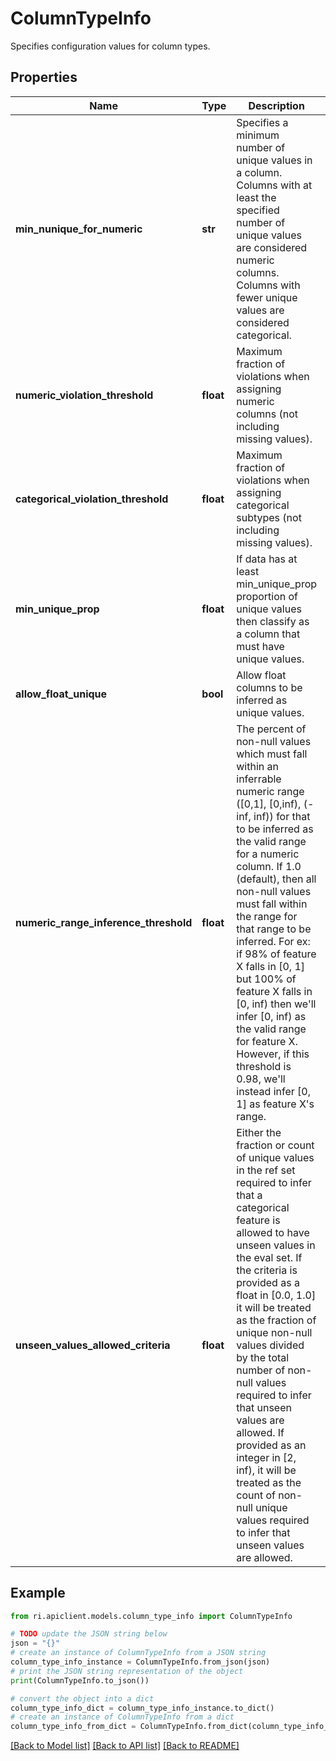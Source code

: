# ColumnTypeInfo

Specifies configuration values for column types.

## Properties

Name | Type | Description | Notes
------------ | ------------- | ------------- | -------------
**min_nunique_for_numeric** | **str** | Specifies a minimum number of unique values in a column. Columns with at least the specified number of unique values are considered numeric columns. Columns with fewer unique values are considered categorical. | [optional] 
**numeric_violation_threshold** | **float** | Maximum fraction of violations when assigning numeric columns (not including missing values). | [optional] 
**categorical_violation_threshold** | **float** | Maximum fraction of violations when assigning categorical subtypes (not including missing values). | [optional] 
**min_unique_prop** | **float** | If data has at least min_unique_prop proportion of unique values then classify as a column that must have unique values. | [optional] 
**allow_float_unique** | **bool** | Allow float columns to be inferred as unique values. | [optional] 
**numeric_range_inference_threshold** | **float** | The percent of non-null values which must fall within an inferrable numeric range ([0,1], [0,inf), (-inf, inf)) for that to be inferred as the valid range for a numeric column. If 1.0 (default), then all non-null values must fall within the range for that range to be inferred. For ex: if 98% of feature X falls in [0, 1] but 100% of feature X falls in [0, inf) then we&#39;ll infer [0, inf) as the valid range for feature X. However, if this threshold is 0.98, we&#39;ll instead infer [0, 1] as feature X&#39;s range. | [optional] 
**unseen_values_allowed_criteria** | **float** | Either the fraction or count of unique values in the ref set required to infer that a categorical feature is allowed to have unseen values in the eval set. If the criteria is provided as a float in [0.0, 1.0] it will be treated as the fraction of unique non-null values divided by the total number of non-null values required to infer that unseen values are allowed. If provided as an integer in [2, inf), it will be treated as the count of non-null unique values required to infer that unseen values are allowed. | [optional] 

## Example

```python
from ri.apiclient.models.column_type_info import ColumnTypeInfo

# TODO update the JSON string below
json = "{}"
# create an instance of ColumnTypeInfo from a JSON string
column_type_info_instance = ColumnTypeInfo.from_json(json)
# print the JSON string representation of the object
print(ColumnTypeInfo.to_json())

# convert the object into a dict
column_type_info_dict = column_type_info_instance.to_dict()
# create an instance of ColumnTypeInfo from a dict
column_type_info_from_dict = ColumnTypeInfo.from_dict(column_type_info_dict)
```
[[Back to Model list]](../README.md#documentation-for-models) [[Back to API list]](../README.md#documentation-for-api-endpoints) [[Back to README]](../README.md)

